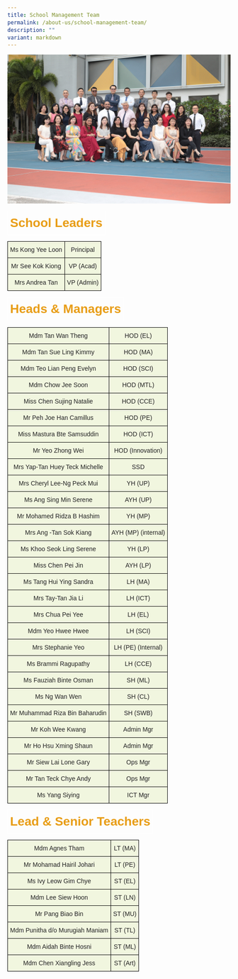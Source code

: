 ```yaml
---
title: School Management Team
permalink: /about-us/school-management-team/
description: ""
variant: markdown
---
```

![](/images/Staff/key%20personnel%202023.jpg)

<style type="text/css">
.tg  {border-collapse:collapse;border-spacing:0;}
.tg td{border-color:black;border-style:solid;border-width:1px;font-family:Arial, sans-serif;font-size:14px;
  overflow:hidden;padding:10px 5px;word-break:normal;}
.tg th{border-color:black;border-style:solid;border-width:1px;font-family:Arial, sans-serif;font-size:14px;
  font-weight:normal;overflow:hidden;padding:10px 5px;word-break:normal;}
.tg .tg-t6eb{border-color:#ffffff;color:#e89d16;font-size:28px;font-weight:bold;text-align:left;vertical-align:top}
</style>
<table class="tg">
<thead>
  <tr>
    <td class="tg-t6eb">School Leaders</td>
  </tr>
</thead>
</table>





<style type="text/css">
.tg  {border-collapse:collapse;border-spacing:0;}
.tg td{border-color:black;border-style:solid;border-width:1px;font-family:Arial, sans-serif;font-size:14px;
  overflow:hidden;padding:10px 5px;word-break:normal;}
.tg .tg-bn4z{background-color:#F1F6DF;color:#222;text-align:center;vertical-align:middle}
.tg .tg-a3j2{background-color:#FFF;color:#222;text-align:center;vertical-align:middle}
</style>
<table class="tg">
<thead>
  <tr>
    <td class="tg-bn4z"><span style="color:#222">Ms Kong Yee Loon</span></td>
    <td class="tg-bn4z"><span style="color:#222">Principal</span></td>
  </tr>
</thead>
<tbody>
  <tr>
    <td class="tg-bn4z"><span style="color:#222">Mr See Kok Kiong </span></td>
    <td class="tg-bn4z"><span style="color:#222"> VP (Acad)</span><br></td>
  </tr>
  <tr>
    <td class="tg-bn4z"><span style="color:#222">Mrs Andrea Tan</span></td>
    <td class="tg-bn4z"><span style="color:#222">VP (Admin) </span></td>
  </tr>
</tbody>
</table>


<style type="text/css">
.tg  {border-collapse:collapse;border-spacing:0;}
.tg td{border-color:black;border-style:solid;border-width:1px;font-family:Arial, sans-serif;font-size:14px;
  overflow:hidden;padding:10px 5px;word-break:normal;}
.tg th{border-color:black;border-style:solid;border-width:1px;font-family:Arial, sans-serif;font-size:14px;
  font-weight:normal;overflow:hidden;padding:10px 5px;word-break:normal;}
.tg .tg-t6eb{border-color:#ffffff;color:#e89d16;font-size:28px;font-weight:bold;text-align:left;vertical-align:top}
</style>
<table class="tg">
<thead>
  <tr>
    <td class="tg-t6eb">Heads &amp; Managers</td>
  </tr>
</thead>
</table>


<style type="text/css">
.tg  {border-collapse:collapse;border-spacing:0;}
.tg td{border-color:black;border-style:solid;border-width:1px;font-family:Arial, sans-serif;font-size:14px;
  overflow:hidden;padding:10px 5px;word-break:normal;}
.tg th{border-color:black;border-style:solid;border-width:1px;font-family:Arial, sans-serif;font-size:14px;
  font-weight:normal;overflow:hidden;padding:10px 5px;word-break:normal;}
.tg .tg-bn4z{background-color:#F1F6DF;color:#222;text-align:center;vertical-align:middle}
.tg .tg-a3j2{background-color:#FFF;color:#222;text-align:center;vertical-align:middle}
</style>
<table class="tg">
<thead>
  <tr>
    <th class="tg-bn4z"><span style="color:#222">Mdm Tan Wan Theng</span></th>
    <th class="tg-bn4z"><span style="color:#222">HOD (EL)</span></th>
  </tr>
</thead>
<tbody>
  <tr>
    <td class="tg-bn4z"><span style="color:#222">Mdm Tan Sue Ling Kimmy</span></td>
    <td class="tg-bn4z"><span style="color:#222">HOD (MA)</span></td>
  </tr>
  <tr>
    <td class="tg-bn4z"><span style="color:#222"> Mdm Teo Lian Peng Evelyn</span></td>
    <td class="tg-bn4z"><span style="color:#222">HOD (SCI) </span></td>
  </tr>
  <tr>
    <td class="tg-bn4z"><span style="color:#222">Mdm Chow Jee Soon</span></td>
    <td class="tg-bn4z"><span style="color:#222"> HOD (MTL)</span></td>
  </tr>
  <tr>
    <td class="tg-bn4z"><span style="color:#222"> Miss Chen Sujing Natalie</span></td>
    <td class="tg-bn4z"><span style="color:#222">HOD (CCE) </span></td>
  </tr>
  <tr>
    <td class="tg-bn4z"><span style="color:#222"> Mr Peh Joe Han Camillus</span></td>
    <td class="tg-bn4z"><span style="color:#222">HOD (PE)</span></td>
  </tr>
	 <tr>
    <td class="tg-bn4z"><span style="color:#222"> Miss Mastura Bte Samsuddin</span></td>
    <td class="tg-bn4z"><span style="color:#222">HOD (ICT)</span></td>
  </tr>
	<tr>
    <td class="tg-bn4z"><span style="color:#222"> Mr Yeo Zhong Wei</span></td>
    <td class="tg-bn4z"><span style="color:#222">HOD (Innovation)</span></td>
  </tr>
  <tr>
    <td class="tg-bn4z"><span style="color:#222"> Mrs Yap-Tan Huey Teck Michelle</span></td>
    <td class="tg-bn4z"><span style="color:#222">SSD </span></td>
  </tr>
	<tr>
    <td class="tg-bn4z"><span style="color:#222"> Mrs Cheryl Lee-Ng Peck Mui</span></td>
    <td class="tg-bn4z"><span style="color:#222">YH (UP) </span></td>
  </tr>
  <tr>
    <td class="tg-bn4z"><span style="color:#222">Ms Ang Sing Min Serene</span></td>
    <td class="tg-bn4z"><span style="color:#222">AYH (UP) </span></td>
  </tr>
  <tr>
    <td class="tg-bn4z"><span style="color:#222"> Mr Mohamed Ridza B Hashim</span></td>
    <td class="tg-bn4z"><span style="color:#222">YH (MP) </span></td>
  </tr>
  <tr>
    <td class="tg-bn4z"><span style="color:#222">Mrs Ang -Tan Sok Kiang </span></td>
    <td class="tg-bn4z"><span style="color:#222">AYH (MP) (internal)</span></td>
  </tr>
   <tr>
    <td class="tg-bn4z"><span style="color:#222">Ms Khoo Seok Ling Serene </span></td>
    <td class="tg-bn4z"><span style="color:#222"> YH (LP)</span></td>
  </tr>
	<tr>
    <td class="tg-bn4z"><span style="color:#222">Miss Chen Pei Jin </span></td>
    <td class="tg-bn4z"><span style="color:#222"> AYH (LP)</span></td>
  </tr>
  <tr>
    <td class="tg-bn4z"><span style="color:#222"> Ms Tang Hui Ying Sandra</span></td>
    <td class="tg-bn4z"><span style="color:#222">LH (MA) </span></td>
  </tr>
  <tr>
    <td class="tg-bn4z"><span style="color:#222"> Mrs Tay-Tan Jia Li</span></td>
    <td class="tg-bn4z"><span style="color:#222">LH (ICT) </span></td>
  </tr>
  <tr>
    <td class="tg-bn4z"><span style="color:#222"> Mrs Chua Pei Yee</span></td>
    <td class="tg-bn4z"><span style="color:#222">LH (EL) </span></td>
  </tr>
	<tr>
    <td class="tg-bn4z"><span style="color:#222"> Mdm Yeo Hwee Hwee</span></td>
    <td class="tg-bn4z"><span style="color:#222">LH (SCI) </span></td>
  </tr>
<tr>
    <td class="tg-bn4z"><span style="color:#222"> Mrs Stephanie Yeo</span></td>
    <td class="tg-bn4z"><span style="color:#222">LH (PE) (Internal)</span></td>
  </tr>
	<tr>
    <td class="tg-bn4z"><span style="color:#222">Ms Brammi Ragupathy</span></td>
    <td class="tg-bn4z"><span style="color:#222">LH (CCE)</span></td>
  </tr>
  <tr>
    <td class="tg-bn4z"><span style="color:#222"> Ms Fauziah Binte Osman</span></td>
    <td class="tg-bn4z"><span style="color:#222">SH (ML) </span></td>
  </tr>
  <tr>
    <td class="tg-bn4z"><span style="color:#222">Ms Ng Wan Wen </span></td>
    <td class="tg-bn4z"><span style="color:#222"> SH (CL)</span></td>
  </tr>
  <tr>
    <td class="tg-bn4z"><span style="color:#222"> Mr Muhammad Riza Bin Baharudin</span></td>
    <td class="tg-bn4z"><span style="color:#222">SH (SWB) </span></td>
  </tr>
  <tr>
    <td class="tg-bn4z"><span style="color:#222"> Mr Koh Wee Kwang</span></td>
    <td class="tg-bn4z"><span style="color:#222">Admin Mgr</span></td>
  </tr>
  <tr>
    <td class="tg-bn4z"><span style="color:#222">Mr Ho Hsu Xming Shaun </span></td>
    <td class="tg-bn4z"><span style="color:#222">Admin Mgr</span></td>
  </tr>
  <tr>
    <td class="tg-bn4z"><span style="color:#222"> Mr Siew Lai Lone Gary</span></td>
    <td class="tg-bn4z"><span style="color:#222">Ops Mgr </span></td>
  </tr>
  <tr>
    <td class="tg-bn4z"><span style="color:#222">Mr Tan Teck Chye Andy </span></td>
    <td class="tg-bn4z"><span style="color:#222">Ops Mgr </span></td>
  </tr>
  <tr>
    <td class="tg-bn4z"><span style="color:#222">Ms Yang Siying </span></td>
    <td class="tg-bn4z"><span style="color:#222"> ICT Mgr</span></td>
  </tr>
</tbody>
</table>

<style type="text/css">
.tg  {border-collapse:collapse;border-spacing:0;}
.tg td{border-color:black;border-style:solid;border-width:1px;font-family:Arial, sans-serif;font-size:14px;
  overflow:hidden;padding:10px 5px;word-break:normal;}
.tg th{border-color:black;border-style:solid;border-width:1px;font-family:Arial, sans-serif;font-size:14px;
  font-weight:normal;overflow:hidden;padding:10px 5px;word-break:normal;}
.tg .tg-t6eb{border-color:#ffffff;color:#e89d16;font-size:28px;font-weight:bold;text-align:left;vertical-align:top}
</style>
<table class="tg">
<thead>
  <tr>
    <td class="tg-t6eb">Lead &amp; Senior Teachers</td>
  </tr>
</thead>
</table>

<style type="text/css">
.tg  {border-collapse:collapse;border-spacing:0;}
.tg td{border-color:black;border-style:solid;border-width:1px;font-family:Arial, sans-serif;font-size:14px;
  overflow:hidden;padding:10px 5px;word-break:normal;}
.tg th{border-color:black;border-style:solid;border-width:1px;font-family:Arial, sans-serif;font-size:14px;
  font-weight:normal;overflow:hidden;padding:10px 5px;word-break:normal;}
.tg .tg-bn4z{background-color:#F1F6DF;color:#222;text-align:center;vertical-align:middle}
.tg .tg-a3j2{background-color:#FFF;color:#222;text-align:center;vertical-align:middle}
</style>
<table class="tg">
<thead>
  <tr>
    <th class="tg-bn4z"><span style="color:#222">Mdm Agnes Tham</span></th>
    <th class="tg-bn4z"><span style="color:#222">LT (MA)</span></th>
  </tr>
</thead>
<tbody>
  <tr>
    <td class="tg-bn4z"><span style="color:#222"> Mr Mohamad Hairil Johari</span></td>
    <td class="tg-bn4z"><span style="color:#222">LT (PE) </span></td>
  </tr>
  <tr>
    <td class="tg-bn4z"><span style="color:#222">Ms Ivy Leow Gim Chye</span></td>
    <td class="tg-bn4z"><span style="color:#222">ST (EL)</span></td>
  </tr>
  <tr>
    <td class="tg-bn4z"><span style="color:#222"> Mdm Lee Siew Hoon</span></td>
    <td class="tg-bn4z"><span style="color:#222"> ST (LN)</span></td>
  </tr>
	<tr>
    <td class="tg-bn4z"><span style="color:#222">Mr Pang Biao Bin</span></td>
    <td class="tg-bn4z"><span style="color:#222">ST (MU)</span></td>
  </tr>
	<tr>
    <td class="tg-bn4z"><span style="color:#222"> Mdm Punitha d/o Murugiah Maniam</span></td>
    <td class="tg-bn4z"><span style="color:#222"> ST (TL)</span></td>
  </tr>
		<tr>
    <td class="tg-bn4z"><span style="color:#222">Mdm Aidah Binte Hosni</span></td>
    <td class="tg-bn4z"><span style="color:#222"> ST (ML)</span></td>
  </tr>
		<tr>
    <td class="tg-bn4z"><span style="color:#222">Mdm Chen Xiangling Jess</span></td>
    <td class="tg-bn4z"><span style="color:#222"> ST (Art)</span></td>
  </tr>
</tbody>
</table>
